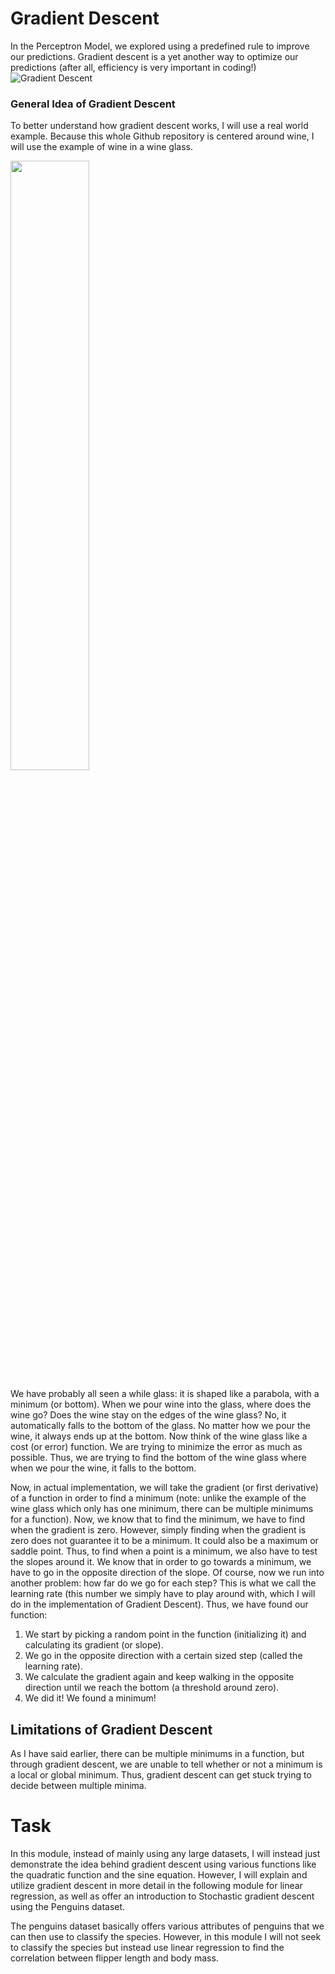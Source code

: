 # Gradient Descent
In the Perceptron Model, we explored using a predefined rule to improve our predictions. Gradient descent is a yet another way to optimize our predictions (after all, efficiency is very important in coding!)
![Gradient Descent](https://external-content.duckduckgo.com/iu/?u=https%3A%2F%2Fi.stack.imgur.com%2Fw7ARo.png&f=1&nofb=1)

### General Idea of Gradient Descent

To better understand how gradient descent works, I will use a real world example. Because this whole Github repository is centered around wine, I will use the example of wine in a wine glass.

<img src="https://external-content.duckduckgo.com/iu/?u=https%3A%2F%2Fwww.boutiquekozy.ca%2Fwp-content%2Fuploads%2F2018%2F10%2F490407550-U1-Usage-shot.jpg&f=1&nofb=1" width=50% height=50%>

We have probably all seen a while glass: it is shaped like a parabola, with a minimum (or bottom). When we pour wine into the glass, where does the wine go? Does the wine stay on the edges of the wine glass? No, it automatically falls to the bottom of the glass. No matter how we pour the wine, it always ends up at the bottom. Now think of the wine glass like a cost (or error) function. We are trying to minimize the error as much as possible. Thus, we are trying to find the bottom of the wine glass where when we pour the wine, it falls to the bottom.

Now, in actual implementation, we will take the gradient (or first derivative) of a function in order to find a minimum (note: unlike the example of the wine glass which only has one minimum, there can be multiple minimums for a function). Now, we know that to find the minimum, we have to find when the gradient is zero. However, simply finding when the gradient is zero does not guarantee it to be a minimum. It could also be a maximum or saddle point. Thus, to find when a point is a minimum, we also have to test the slopes around it. We know that in order to go towards a minimum, we have to go in the opposite direction of the slope. Of course, now we run into another problem: how far do we go for each step? This is what we call the learning rate (this number we simply have to play around with, which I will do in the implementation of Gradient Descent). Thus, we have found our function:

1. We start by picking a random point in the function (initializing it) and calculating its gradient (or slope). 
2. We go in the opposite direction with a certain sized step (called the learning rate).
3. We calculate the gradient again and keep walking in the opposite direction until we reach the bottom (a threshold around zero).
4. We did it! We found a minimum!

## Limitations of Gradient Descent
As I have said earlier, there can be multiple minimums in a function, but through gradient descent, we are unable to tell whether or not a minimum is a local or global minimum. Thus, gradient descent can get stuck trying to decide between multiple minima.

# Task
In this module, instead of mainly using any large datasets, I will instead just demonstrate the idea behind gradient descent using various functions like the quadratic function and the sine equation. However, I will explain and utilize gradient descent in more detail in the following module for linear regression, as well as offer an introduction to Stochastic gradient descent using the Penguins dataset.

The penguins dataset basically offers various attributes of penguins that we can then use to classify the species. However, in this module I will not seek to classify the species but instead use linear regression to find the correlation between flipper length and body mass. 

